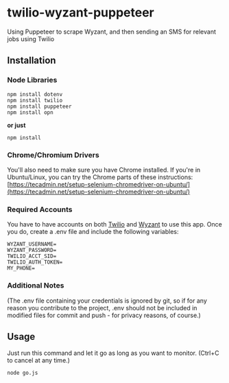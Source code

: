 # twilio-wyzant-puppeteer
Using Puppeteer to scrape Wyzant, and then sending an SMS for relevant jobs using Twilio

## Installation

### Node Libraries

```
npm install dotenv
npm install twilio
npm install puppeteer
npm install opn
```
**or just**
```
npm install
```

### Chrome/Chromium Drivers

You'll also need to make sure you have Chrome installed. If you're in Ubuntu/Linux, you can try the Chrome parts of these instructions: [https://tecadmin.net/setup-selenium-chromedriver-on-ubuntu/](https://tecadmin.net/setup-selenium-chromedriver-on-ubuntu/)

### Required Accounts

You have to have accounts on both [Twilio](https://twilio.com) and [Wyzant](https://www.wyzant.com/tutorsignupstart) to use this app. Once you do, create a .env file and include the following variables:

```
WYZANT_USERNAME=
WYZANT_PASSWORD=
TWILIO_ACCT_SID=
TWILIO_AUTH_TOKEN=
MY_PHONE=

```

### Additional Notes

(The .env file containing your credentials is ignored by git, so if for any reason you contribute to the project, .env should not be included in modified files for commit and push - for privacy reasons, of course.)


## Usage

Just run this command and let it go as long as you want to monitor. (Ctrl+C to cancel at any time.)
```
node go.js
```
